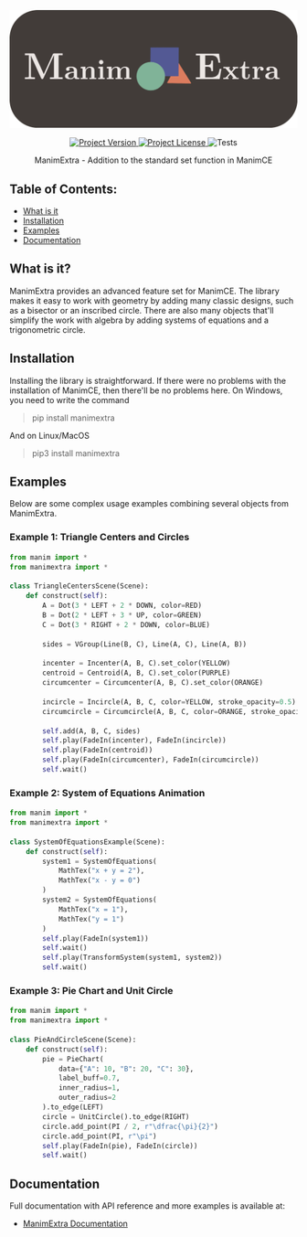 ![Main Logo](https://raw.githubusercontent.com/Merzlikin-Matvey/ManimExtra/main/assets/logo.png)

<p align="center">
    <a href="https://pypi.org/project/manimextra/">
        <img src="https://img.shields.io/pypi/v/manimextra" alt="Project Version">
    </a>
    <a href="https://github.com/Merzlikin-Matvey/ManimExtra">
        <img src="https://img.shields.io/github/license/Merzlikin-Matvey/ManimExtra" alt="Project License">
    </a>
    <a>
        <img src="https://github.com/Merzlikin-Matvey/ManimExtra/workflows/Tests/badge.svg" alt="Tests">
    </a>
</p>

<p align="center">
    ManimExtra - Addition to the standard set function in ManimCE
</p>

## Table of Contents:
- [What is it](#what-is-it)
- [Installation](#installation)
- [Examples](#examples)
- [Documentation](#documentation)

## What is it?

ManimExtra provides an advanced feature set for ManimCE.
The library makes it easy to work with geometry by adding 
many classic designs, such as a bisector or an inscribed circle.
There are also many objects 
that'll simplify the work with algebra by adding systems of equations and a trigonometric circle.

## Installation

Installing the library is straightforward. 
If there were no problems with the installation of ManimCE, 
then there'll be no problems here. 
On Windows, you need to write the command

> pip install manimextra

And on Linux/MacOS

> pip3 install manimextra

## Examples

Below are some complex usage examples combining several objects from ManimExtra.

### Example 1: Triangle Centers and Circles

```python
from manim import *
from manimextra import *

class TriangleCentersScene(Scene):
    def construct(self):
        A = Dot(3 * LEFT + 2 * DOWN, color=RED)
        B = Dot(2 * LEFT + 3 * UP, color=GREEN)
        C = Dot(3 * RIGHT + 2 * DOWN, color=BLUE)

        sides = VGroup(Line(B, C), Line(A, C), Line(A, B))

        incenter = Incenter(A, B, C).set_color(YELLOW)
        centroid = Centroid(A, B, C).set_color(PURPLE)
        circumcenter = Circumcenter(A, B, C).set_color(ORANGE)

        incircle = Incircle(A, B, C, color=YELLOW, stroke_opacity=0.5)
        circumcircle = Circumcircle(A, B, C, color=ORANGE, stroke_opacity=0.5)

        self.add(A, B, C, sides)
        self.play(FadeIn(incenter), FadeIn(incircle))
        self.play(FadeIn(centroid))
        self.play(FadeIn(circumcenter), FadeIn(circumcircle))
        self.wait()
```

### Example 2: System of Equations Animation

```python
from manim import *
from manimextra import *

class SystemOfEquationsExample(Scene):
    def construct(self):
        system1 = SystemOfEquations(
            MathTex("x + y = 2"),
            MathTex("x - y = 0")
        )
        system2 = SystemOfEquations(
            MathTex("x = 1"),
            MathTex("y = 1")
        )
        self.play(FadeIn(system1))
        self.wait()
        self.play(TransformSystem(system1, system2))
        self.wait()
```

### Example 3: Pie Chart and Unit Circle

```python
from manim import *
from manimextra import *

class PieAndCircleScene(Scene):
    def construct(self):
        pie = PieChart(
            data={"A": 10, "B": 20, "C": 30},
            label_buff=0.7,
            inner_radius=1,
            outer_radius=2
        ).to_edge(LEFT)
        circle = UnitCircle().to_edge(RIGHT)
        circle.add_point(PI / 2, r"\dfrac{\pi}{2}")
        circle.add_point(PI, r"\pi")
        self.play(FadeIn(pie), FadeIn(circle))
        self.wait()
```

## Documentation

Full documentation with API reference and more examples is available at:

- [ManimExtra Documentation](https://merzlikin-matvey.github.io/ManimExtra/)

